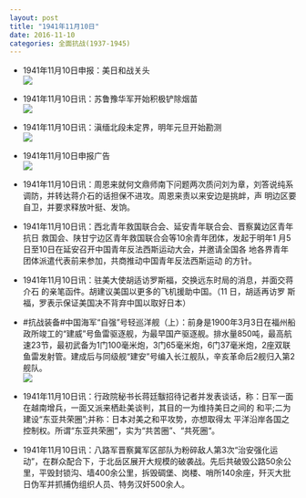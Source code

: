 ```yaml
---
layout: post
title: "1941年11月10日"
date: 2016-11-10
categories: 全面抗战(1937-1945)
---
```


<meta name="referrer" content="no-referrer" />

- 1941年11月10日申报：美日和战关头 <br/><img src="https://ww4.sinaimg.cn/large/aca367d8jw1f9nepgm55ij20jq0xp7kc.jpg" />

- 1941年11月10日讯：苏鲁豫华军开始积极铲除烟苗 <br/><img src="https://ww3.sinaimg.cn/large/aca367d8jw1f9ncz0rj31j20jv0bl41v.jpg" />

- 1941年11月10日讯：滇缅北段未定界，明年元旦开始勘测 <br/><img src="https://ww3.sinaimg.cn/large/aca367d8jw1f9nb8p79zlj206t05mt9a.jpg" />

- 1941年11月10日申报广告 <br/><img src="https://ww1.sinaimg.cn/large/aca367d8jw1f9n9ipyfttj20q10gztcy.jpg" />

- 1941年11月10日讯：周恩来就何文鼎师南下问题两次质问刘为章，刘答说纯系 调防，并转达蒋介石的话担保不进攻。周恩来责以来安边是挑衅，声 明边区要自卫，并要求释放叶挺、发饷。 

- 1941年11月10日讯：西北青年救国联合会、延安青年联合会、晋察冀边区青年抗日 救国会、陕甘宁边区青年救国联合会等10余青年团体，发起于明年1 月5日至10日在延安召开中国青年反法西斯运动大会，并邀请全国各 地各界青年团体派遣代表前来参加，共商推动中国青年反法西斯运动 的方针。 

- 1941年11月10日讯：驻美大使胡适访罗斯福，交换远东时局的消息，并面交蒋介石 的亲笔函件。胡建议美国以更多的飞机援助中国。（11 日，胡适再访罗 斯福，罗表示保证美国决不背弃中国以取好日本） 

- #抗战装备#中国海军“自强”号轻巡洋舰（上）：前身是1900年3月3日在福州船政所竣工的“建威”号鱼雷驱逐舰，为最早国产驱逐舰。排水量850吨，最高航速23节，最初武备为1门100毫米炮，3门65毫米炮，6门37毫米炮，2座双联鱼雷发射管。建成后与同级舰“建安”号编入长江舰队，辛亥革命后2舰归入第2舰队。 <br/><img src="https://ww3.sinaimg.cn/large/aca367d8jw1f9ms6ad3xmj20e008ngn4.jpg" />

- 1941年11月10日讯：行政院秘书长蒋廷黻招待记者并发表谈话，称：日军一面在越南增兵，一面又派来栖赴美谈判，其目的一为维持美日之间的 和平;二为建设“东亚共荣圈”;并称：日本对美之和平攻势，亦想取得太 平洋沿岸各国之控制权。所谓“东亚共荣圈”，实为“共苦圈”、“共死圈“。 

- 1941年11月10日讯：八路军晋察冀军区部队为粉碎敌人第3次“治安强化运动”，在群众配合下，于北岳区展开大规模的破袭战。先后共破毁公路50余公里，平毁封锁沟、墙400余公里，拆毁碉堡、岗楼、哨所140余座，歼灭大批日伪军并抓捕伪组织人员、特务汉奸500余人。 

